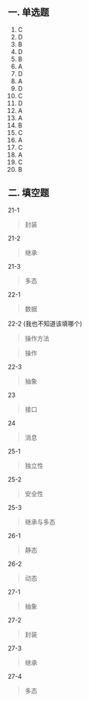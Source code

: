 ## 一. 单选题

1.   C
2.   D
3.   B
4.   D
5.   B
6.   A
7.   D
8.   A
9.   D
10.   C
11.   D
12.   A
13.   A
14.   B
15.   C
16.   A
17.   C
18.   A
19.   C
20.   B

## 二. 填空题

21-1

>   封装

21-2

>   继承

21-3

>   多态

22-1

>   数据

22-2 (我也不知道该填哪个)

>   操作方法

>   操作

22-3

>   抽象

23

>   接口

24

>   消息

25-1

>   独立性

25-2

>   安全性

25-3

>   继承与多态

26-1

>   静态

26-2

>   动态

27-1

>   抽象

27-2

>   封装

27-3

>   继承

27-4

>   多态